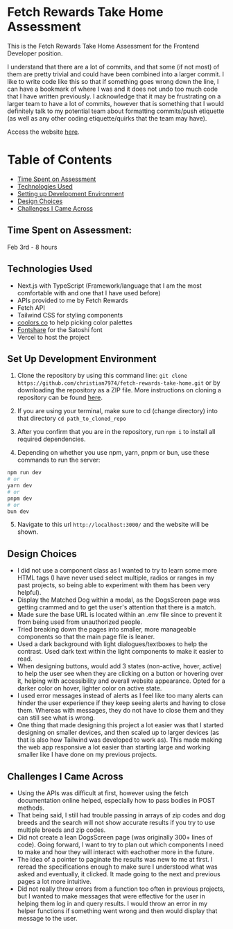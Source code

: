 # Fetch Rewards Take Home Assessment
This is the Fetch Rewards Take Home Assessment for the Frontend Developer position. 

I understand that there are a lot of commits, and that some (if not most) of them are pretty trivial and could have been combined into a larger commit. I like to write code like this so that if something goes wrong down the line, I can have a bookmark of where I was and it does not undo too much code that I have written previously. I acknowledge that it may be frustrating on a larger team to have a lot of commits, however that is something that I would definitely talk to my potential team about formatting commits/push etiquette (as well as any other coding etiquette/quirks that the team may have). 

Access the website [here](https://fetch-rewards-take-home-eight.vercel.app).

# Table of Contents
- [Time Spent on Assessment](#time-spent-on-assessment)
- [Technologies Used](#technologies-used)
- [Setting up Development Environment](#set-up-development-environment)
- [Design Choices](#design-choices)
- [Challenges I Came Across](#challenges-i-came-across)

## Time Spent on Assessment:
Feb 3rd - 8 hours

## Technologies Used
- Next.js with TypeScript (Framework/language that I am the most comfortable with and one that I have used before)
- APIs provided to me by Fetch Rewards
- Fetch API
- Tailwind CSS for styling components
- [coolors.co](https://coolors.co/) to help picking color palettes
- [Fontshare](https://www.fontshare.com/fonts/satoshi) for the Satoshi font
- Vercel to host the project

## Set Up Development Environment

1. Clone the repository by using this command line:
```git clone https://github.com/christian7974/fetch-rewards-take-home.git```
or by downloading the repository as a ZIP file. More instructions on cloning a repository can be found [here](https://docs.github.com/en/repositories/creating-and-managing-repositories/cloning-a-repository).

2. If you are using your terminal, make sure to cd (change directory) into that directory
```cd path_to_cloned_repo```

3. After you confirm that you are in the repository, run ```npm i``` to install all required dependencies.

4. Depending on whether you use npm, yarn, pnpm or bun, use these commands to run the server:
```bash
npm run dev
# or
yarn dev
# or
pnpm dev
# or
bun dev
```

5. Navigate to this url
```http://localhost:3000/```
and the website will be shown.

## Design Choices
- I did not use a component class as I wanted to try to learn some more HTML tags (I have never used select multiple, radios or ranges in my past projects, so being able to experiment with them has been very helpful).
- Display the Matched Dog within a modal, as the DogsScreen page was getting crammed and to get the user's attention that there is a match.
- Made sure the base URL is located within an .env file since to prevent it from being used from unauthorized people.
- Tried breaking down the pages into smaller, more manageable components so that the main page file is leaner.
- Used a dark background with light dialogues/textboxes to help the contrast. Used dark text within the light components to make it easier to read.
- When designing buttons, would add 3 states (non-active, hover, active) to help the user see when they are clicking on a button or hovering over it, helping with accessibility and overall website appearance. Opted for a darker color on hover, lighter color on active state.
- I used error messages instead of alerts as I feel like too many alerts can hinder the user experience if they keep seeing alerts and having to close them. Whereas with messages, they do not have to close them and they can still see what is wrong.
- One thing that made designing this project a lot easier was that I started designing on smaller devices, and then scaled up to larger devices (as that is also how Tailwind was developed to work as). This made making the web app responsive a lot easier than starting large and working smaller like I have done on my previous projects.

## Challenges I Came Across
- Using the APIs was difficult at first, however using the fetch documentation online helped, especially how to pass bodies in POST methods.
- That being said, I still had trouble passing in arrays of zip codes and dog breeds and the search will not show accurate results if you try to use multiple breeds and zip codes.
- Did not create a lean DogsScreen page (was originally 300+ lines of code). Going forward, I want to try to plan out which components I need to make and how they will interact with eachother more in the future.
- The idea of a pointer to paginate the results was new to me at first. I reread the specifications enough to make sure I understood what was asked and eventually, it clicked. It made going to the next and previous pages a lot more intuitive.
- Did not really throw errors from a function too often in previous projects, but I wanted to make messages that were effective for the user in helping them log in and query results. I would throw an error in my helper functions if something went wrong and then would display that message to the user.
